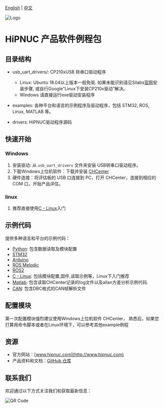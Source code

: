 [English](README.md) | [中文](README_zh.md)

![Logo](img/logo.png)

# HiPNUC 产品软件例程包

## 目录结构

- usb_uart_drivers/: CP210xUSB 转串口驱动程序
  -  Linux: Ubuntu 18.04以上版本一般免驱. 如果未能识别请见Silabs[官网](https://www.silabs.com/developers/usb-to-uart-bridge-vcp-drivers?tab=overview)安装步骤, 或自行Google”Linux下安装CP210x驱动”解决。
  -  Windows 请直接运行exe驱动安装程序

- examples: 各种平台和语言的示例程序及驱动程序，包括 STM32, ROS, Linux, MATLAB 等。

- drivers: HiPNUC驱动程序源码

## 快速开始

### Windows

1. 安装驱动: 从 `usb_uart_drivers` 文件夹安装 USB转串口驱动程序。
2. 下载Windows上位机软件：下载并安装 [CHCenter](https://download.hipnuc.com/internal/pc_host/CHCenter.7z)
3. 硬件连接：将评估板的 USB 口连接到 PC，打开 CHCenter，连接到相应的 COM 口，开始产品评估。

### linux

1. 推荐直接使用[C - Linux](examples/C)入门

## 示例代码

提供多种语言和平台的示例代码：

- [Python](examples/python): 包含数据读取及模块配置
- [STM32](examples/STM32)
- [Arduino](examples/arduino)
- [ROS Melodic](examples/ROS_Melodic)
- [ROS2](examples/ROS2)
- [C - Linux](examples/C): 包括模块配置,固件,读取示例等，Linux下入门推荐
- [Matlab](examples/matlab): 包含读取CHCenter记录的log文件以及allan方差分析示例代码.
- [CAN](examples/CAN): 包含DBC格式的CAN帧解析文件

## 配置模块

第一次配置模块强烈建议使用Windows上位机软件 CHCenter， 熟悉后，如果您打算用命令脚本或者在Linux环境下，可以参考其他example例程

## 资源

- 官方网站：[www.hipnuc.com](http://www.hipnuc.com)
- 产品资料和文档：[GitHub 仓库](https://github.com/hipnuc/products.git)

## 联系我们

欢迎通过以下方式关注我们和获取最新信息：

![QR Code](img/qr_qqq.jpg)
